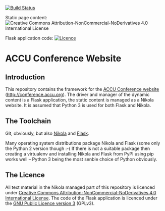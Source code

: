 [![Build Status](https://travis-ci.org/ACCUConf/ACCUConf_Website.svg?branch=master)](https://travis-ci.org/ACCUConf/ACCUConf_Website)

Static page content: ![Creative Commons Attribution-NonCommercial-NoDerivatives 4.0 International License](https://i.creativecommons.org/l/by-nc-nd/4.0/88x31.png)

Flask application code: [![Licence](https://img.shields.io/badge/license-GPL_3-green.svg)](https://www.gnu.org/licenses/gpl-3.0.txt)


# ACCU Conference Website

## Introduction

This repository contains the framework for the [ACCU Conference website](http://conference.accu.org)
(http://conference.accu.org). The driver and manager of the dynamic content is a Flask application, the
static content is managed as a Nikola website. It is assumed that Python 3 is used for both Flask and
Nikola.

## The Toolchain

Git, obviously, but also [Nikola](https://getnikola.com/) and [Flask](http://flask.pocoo.org/).

Many operating system distributions package Nikola and Flask (some only the Python 2 version though :-( If
there is not a suitable package then creating a virtualenv and installing Nikola and Flask from PyPI using
pip works well – Python 3 being the most senble choice of Python obviously.

## The Licence

All text material in the Nikola managed part of this repository is licenced
under
[Creative Commons Attribution-NonCommercial-NoDerivatives 4.0 International License](http://creativecommons.org/licenses/by-nd-nc/4.0/). The
code of the Flask application is licenced under
the [GNU Public Licence version 3](https://www.gnu.org/licenses/gpl-3.0.en.html) (GPLv3).
